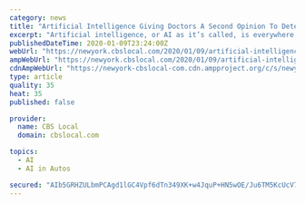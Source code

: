 ```yaml
---
category: news
title: "Artificial Intelligence Giving Doctors A Second Opinion To Detect Breast Cancer"
excerpt: "Artificial intelligence, or AI as it’s called, is everywhere these days, reports CBS2’s Dr. Max Gomez. It’s what’s making driverless cars, smart vacuum cleaners and iPhone assistants possible."
publishedDateTime: 2020-01-09T23:24:00Z
webUrl: "https://newyork.cbslocal.com/2020/01/09/artificial-intelligence-giving-doctors-a-second-opinion-to-detect-breast-cancer/"
ampWebUrl: "https://newyork.cbslocal.com/2020/01/09/artificial-intelligence-giving-doctors-a-second-opinion-to-detect-breast-cancer/amp/"
cdnAmpWebUrl: "https://newyork-cbslocal-com.cdn.ampproject.org/c/s/newyork.cbslocal.com/2020/01/09/artificial-intelligence-giving-doctors-a-second-opinion-to-detect-breast-cancer/amp/"
type: article
quality: 35
heat: 35
published: false

provider:
  name: CBS Local
  domain: cbslocal.com

topics:
  - AI
  - AI in Autos

secured: "AIb5GRHZULbmPCAgd1lGC4Vpf6dTn349XK+w4JquP+HN5wOE/Ju6TM5KcUcV76ne5EEIIsx5695oYzs7s2eLyIbxP7W1P2hn/n5T6KZ/KIM+seYWD84ib4tSUWiTASByMlGBYm+DM0EB+yMyRjzftm3UrXZKRUu6E2LyHnWVsWbpWfZpRME5rnGCJj0mPeuQfWPkMUBmegI4jsq0eAmDzucg08+XASkzaKgaUlZ8bzim4KZizHeCdMOgVwGBIpoyDYnt2uA3dLBkX/t/cV497FHObWliVQh2s8ynV+K1vIrTHLNXlTz9+5gJ+NW/cJTJ;WDKRqwD0NRsB7fTMZOJVmA=="
---
```


